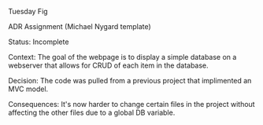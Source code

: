 Tuesday Fig

ADR Assignment (Michael Nygard template)

Status: Incomplete

Context: The goal of the webpage is to display a simple database on a webserver that allows for CRUD of each item in the database.

Decision: The code was pulled from a previous project that implimented an MVC model.

Consequences: It's now harder to change certain files in the project without affecting the other files due to a global DB variable. 